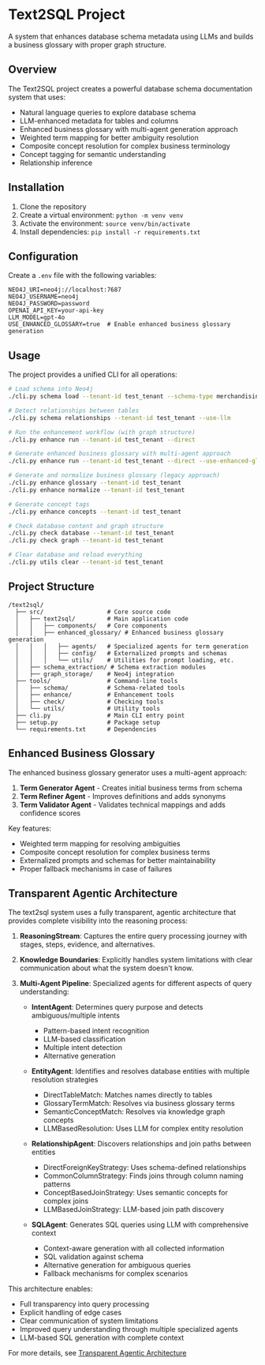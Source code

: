 # Text2SQL Project

A system that enhances database schema metadata using LLMs and builds a business glossary with proper graph structure.

## Overview

The Text2SQL project creates a powerful database schema documentation system that uses:
- Natural language queries to explore database schema
- LLM-enhanced metadata for tables and columns
- Enhanced business glossary with multi-agent generation approach
- Weighted term mapping for better ambiguity resolution
- Composite concept resolution for complex business terminology
- Concept tagging for semantic understanding
- Relationship inference

## Installation

1. Clone the repository
2. Create a virtual environment: `python -m venv venv`
3. Activate the environment: `source venv/bin/activate`
4. Install dependencies: `pip install -r requirements.txt`

## Configuration

Create a `.env` file with the following variables:

```
NEO4J_URI=neo4j://localhost:7687
NEO4J_USERNAME=neo4j
NEO4J_PASSWORD=password
OPENAI_API_KEY=your-api-key
LLM_MODEL=gpt-4o
USE_ENHANCED_GLOSSARY=true  # Enable enhanced business glossary generation
```

## Usage

The project provides a unified CLI for all operations:

```bash
# Load schema into Neo4j
./cli.py schema load --tenant-id test_tenant --schema-type merchandising

# Detect relationships between tables
./cli.py schema relationships --tenant-id test_tenant --use-llm

# Run the enhancement workflow (with graph structure)
./cli.py enhance run --tenant-id test_tenant --direct

# Generate enhanced business glossary with multi-agent approach
./cli.py enhance run --tenant-id test_tenant --direct --use-enhanced-glossary

# Generate and normalize business glossary (legacy approach)
./cli.py enhance glossary --tenant-id test_tenant
./cli.py enhance normalize --tenant-id test_tenant

# Generate concept tags
./cli.py enhance concepts --tenant-id test_tenant

# Check database content and graph structure
./cli.py check database --tenant-id test_tenant
./cli.py check graph --tenant-id test_tenant

# Clear database and reload everything
./cli.py utils clear --tenant-id test_tenant
```

## Project Structure

```
/text2sql/
  ├── src/                  # Core source code
  │   ├── text2sql/         # Main application code
  │   │   ├── components/   # Core components
  │   │   ├── enhanced_glossary/ # Enhanced business glossary generation
  │   │   │   ├── agents/   # Specialized agents for term generation
  │   │   │   ├── config/   # Externalized prompts and schemas
  │   │   │   └── utils/    # Utilities for prompt loading, etc.
  │   ├── schema_extraction/ # Schema extraction modules
  │   ├── graph_storage/    # Neo4j integration
  ├── tools/                # Command-line tools
  │   ├── schema/           # Schema-related tools
  │   ├── enhance/          # Enhancement tools
  │   ├── check/            # Checking tools
  │   └── utils/            # Utility tools
  ├── cli.py                # Main CLI entry point
  ├── setup.py              # Package setup
  └── requirements.txt      # Dependencies
```

## Enhanced Business Glossary

The enhanced business glossary generator uses a multi-agent approach:

1. **Term Generator Agent** - Creates initial business terms from schema
2. **Term Refiner Agent** - Improves definitions and adds synonyms
3. **Term Validator Agent** - Validates technical mappings and adds confidence scores

Key features:
- Weighted term mapping for resolving ambiguities
- Composite concept resolution for complex business terms
- Externalized prompts and schemas for better maintainability
- Proper fallback mechanisms in case of failures

## Transparent Agentic Architecture

The text2sql system uses a fully transparent, agentic architecture that provides complete visibility into the reasoning process:

1. **ReasoningStream**: Captures the entire query processing journey with stages, steps, evidence, and alternatives.
2. **Knowledge Boundaries**: Explicitly handles system limitations with clear communication about what the system doesn't know.
3. **Multi-Agent Pipeline**: Specialized agents for different aspects of query understanding:

   - **IntentAgent**: Determines query purpose and detects ambiguous/multiple intents
     - Pattern-based intent recognition
     - LLM-based classification
     - Multiple intent detection
     - Alternative generation

   - **EntityAgent**: Identifies and resolves database entities with multiple resolution strategies
     - DirectTableMatch: Matches names directly to tables
     - GlossaryTermMatch: Resolves via business glossary terms
     - SemanticConceptMatch: Resolves via knowledge graph concepts
     - LLMBasedResolution: Uses LLM for complex entity resolution

   - **RelationshipAgent**: Discovers relationships and join paths between entities
     - DirectForeignKeyStrategy: Uses schema-defined relationships
     - CommonColumnStrategy: Finds joins through column naming patterns
     - ConceptBasedJoinStrategy: Uses semantic concepts for complex joins
     - LLMBasedJoinStrategy: LLM-based join path discovery

   - **SQLAgent**: Generates SQL queries using LLM with comprehensive context
     - Context-aware generation with all collected information
     - SQL validation against schema
     - Alternative generation for ambiguous queries
     - Fallback mechanisms for complex scenarios

This architecture enables:
- Full transparency into query processing
- Explicit handling of edge cases 
- Clear communication of system limitations
- Improved query understanding through multiple specialized agents
- LLM-based SQL generation with complete context

For more details, see [Transparent Agentic Architecture](documentation/TRANSPARENT_AGENTIC_ARCHITECTURE.md)